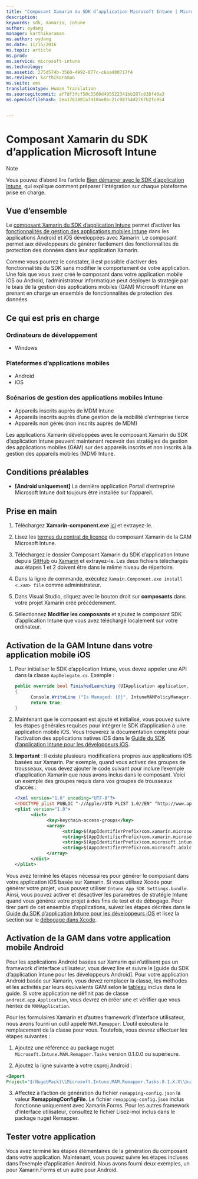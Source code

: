 ```yaml
---
title: "Composant Xamarin du SDK d’application Microsoft Intune | Microsoft Intune"
description: 
keywords: sdk, Xamarin, intune
author: oydang
manager: karthikaraman
ms.author: oydang
ms.date: 11/15/2016
ms.topic: article
ms.prod: 
ms.service: microsoft-intune
ms.technology: 
ms.assetid: 275d574b-3560-4992-877c-c6aa480717f4
ms.reviewer: karthikaraman
ms.suite: ems
translationtype: Human Translation
ms.sourcegitcommit: af7df3fcf50c3508d495522341bb287c638f40a3
ms.openlocfilehash: 2ea1763881a7d10ae8bc21c98754d2767b2fc954


---
```


# <a name="microsoft-intune-app-sdk-xamarin-component"></a>Composant Xamarin du SDK d’application Microsoft Intune

> [!NOTE]
> Vous pouvez d’abord lire l’article [Bien démarrer avec le SDK d’application Intune](intune-app-sdk-get-started.md), qui explique comment préparer l’intégration sur chaque plateforme prise en charge.



## <a name="overview"></a>Vue d’ensemble
Le [composant Xamarin du SDK d’application Intune](https://components.xamarin.com/view/microsoft.intune.mam) permet d’activer les [fonctionnalités de gestion des applications mobiles Intune](/intune/deploy-use/protect-app-data-using-mobile-app-management-policies-with-microsoft-intune) dans les applications Android et iOS développées avec Xamarin. Le composant permet aux développeurs de générer facilement des fonctionnalités de protection des données dans leur application Xamarin.

Comme vous pourrez le constater, il est possible d’activer des fonctionnalités du SDK sans modifier le comportement de votre application. Une fois que vous avez créé le composant dans votre application mobile iOS ou Android, l’administrateur informatique peut déployer la stratégie par le biais de la gestion des applications mobiles (GAM) Microsoft Intune en prenant en charge un ensemble de fonctionnalités de protection des données.

## <a name="whats-supported"></a>Ce qui est pris en charge

### <a name="developer-machines"></a>Ordinateurs de développement
* Windows


### <a name="mobile-app-platforms"></a>Plateformes d’applications mobiles
* Android
* iOS


### <a name="intune-mobile-application-management-scenarios"></a>Scénarios de gestion des applications mobiles Intune

* Appareils inscrits auprès de MDM Intune
* Appareils inscrits auprès d’une gestion de la mobilité d’entreprise tierce
* Appareils non gérés (non inscrits auprès de MDM)

Les applications Xamarin développées avec le composant Xamarin du SDK d’application Intune peuvent maintenant recevoir des stratégies de gestion des applications mobiles (GAM) sur des appareils inscrits et non inscrits à la gestion des appareils mobiles (MDM) Intune.

## <a name="prerequisites"></a>Conditions préalables

* **[Android uniquement]** La dernière application Portail d’entreprise Microsoft Intune doit toujours être installée sur l’appareil.

## <a name="get-started"></a>Prise en main

1.  Téléchargez **Xamarin-component.exe** [ici](https://components.xamarin.com/submit/xpkg) et extrayez-le.

2. Lisez les [termes du contrat de licence](https://components.xamarin.com/license/microsoft.intune.mam) du composant Xamarin de la GAM Microsoft Intune.

3.  Téléchargez le dossier Composant Xamarin du SDK d’application Intune depuis [GitHub](https://github.com/msintuneappsdk/intune-app-sdk-xamarin) ou [Xamarin](https://components.xamarin.com/license/microsoft.intune.mam) et extrayez-le. Les deux fichiers téléchargés aux étapes 1 et 2 doivent être dans le même niveau de répertoire.

4.  Dans la ligne de commande, exécutez `Xamain.Component.exe install <.xam> file` comme administrateur.

5.  Dans Visual Studio, cliquez avec le bouton droit sur **composants** dans votre projet Xamarin créé précédemment.

6.  Sélectionnez **Modifier les composants** et ajoutez le composant SDK d’application Intune que vous avez téléchargé localement sur votre ordinateur.



## <a name="enabling-intune-mam-in-your-ios-mobile-app"></a>Activation de la GAM Intune dans votre application mobile iOS
1.  Pour initialiser le SDK d’application Intune, vous devez appeler une API dans la classe `AppDelegate.cs`. Exemple :

      ```csharp
      public override bool FinishedLaunching (UIApplication application, NSDictionary launchOptions)
      {
            Console.WriteLine ("Is Managed: {0}", IntuneMAMPolicyManager.Instance.PrimaryUser != null);
            return true;
      }

      ```

2.  Maintenant que le composant est ajouté et initialisé, vous pouvez suivre les étapes générales requises pour intégrer le SDK d’application à une application mobile iOS. Vous trouverez la documentation complète pour l’activation des applications natives iOS dans le [Guide du SDK d’application Intune pour les développeurs iOS](intune-app-sdk-ios).
3. **Important** : Il existe plusieurs modifications propres aux applications iOS basées sur Xamarin. Par exemple, quand vous activez des groupes de trousseaux, vous devez ajouter le code suivant pour inclure l’exemple d’application Xamarin que nous avons inclus dans le composant. Voici un exemple des groupes requis dans vos groupes de trousseaux d’accès :

      ```xml
      <?xml version="1.0" encoding="UTF-8"?>
      <!DOCTYPE plist PUBLIC "-//Apple//DTD PLIST 1.0//EN" "http://www.apple.com/DTDs/PropertyList-1.0.dtd">
      <plist version="1.0">
            <dict>
                  <key>keychain-access-groups</key>
                  <array>
                        <string>$(AppIdentifierPrefix)com.xamarin.microsoftintunesample</string>
                        <string>$(AppIdentifierPrefix)com.xamarin.microsoftintunesample.intunemam</string>
                        <string>$(AppIdentifierPrefix)com.microsoft.intune.mam</string>
                        <string>$(AppIdentifierPrefix)com.microsoft.adalcache</string>
                  </array>
            </dict>
      </plist>
      ```

Vous avez terminé les étapes nécessaires pour générer le composant dans votre application iOS basée sur Xamarin. Si vous utilisez Xcode pour générer votre projet, vous pouvez utiliser `Intune App SDK Settings.bundle`. Ainsi, vous pouvez activer et désactiver les paramètres de stratégie Intune quand vous générez votre projet à des fins de test et de débogage. Pour tirer parti de cet ensemble d’applications, suivez les étapes décrites dans le [Guide du SDK d’application Intune pour les développeurs iOS](intune-app-sdk-ios) et lisez la section sur le [débogage dans Xcode](intune-app-sdk-ios#debug-information).

## <a name="enabling-mam-in-your-android-mobile-app"></a>Activation de la GAM dans votre application mobile Android
Pour les applications Android basées sur Xamarin qui n’utilisent pas un framework d’interface utilisateur, vous devez lire et suivre le [guide du SDK d’application Intune pour les développeurs Android]. Pour votre application Android basée sur Xamarin, vous devez remplacer la classe, les méthodes et les activités par leurs équivalents GAM selon le [tableau](intune-app-sdk-android#replace-classes-methods-and-activities-with-their-mam-equivalent-required) inclus dans le guide. Si votre application ne définit pas de classe `android.app.Application`, vous devrez en créer une et vérifier que vous héritez de `MAMApplication`.

Pour les formulaires Xamarin et d’autres framework d’interface utilisateur, nous avons fourni un outil appelé `MAM.Remapper`. L’outil exécutera le remplacement de la classe pour vous. Toutefois, vous devrez effectuer les étapes suivantes :

1.  Ajoutez une référence au package nuget ` Microsoft.Intune.MAM.Remapper.Tasks` version 0.1.0.0 ou supérieure.

2.  Ajoutez la ligne suivante à votre csproj Android :
  ```xml
  <Import
  Project="$(NugetPack)\\Microsoft.Intune.MAM.Remapper.Tasks.0.1.X.X\\build\\MonoAndroid10\\Microsoft.Intune.MAM.Remapper.targets" />
  ```

3.  Affectez à l’action de génération du fichier `remapping-config.json` la valeur **RemappingConfigFile**. Le fichier `remapping-config.json` inclus fonctionne uniquement avec Xamarin.Forms. Pour les autres framework d’interface utilisateur, consultez le fichier Lisez-moi inclus dans le package nuget Remapper.

## <a name="test-your-app"></a>Tester votre application

Vous avez terminé les étapes élémentaires de la génération du composant dans votre application. Maintenant, vous pouvez suivre les étapes incluses dans l’exemple d’application Android. Nous avons fourni deux exemples, un pour Xamarin.Forms et un autre pour Android.



<!--HONumber=Nov16_HO4-->


